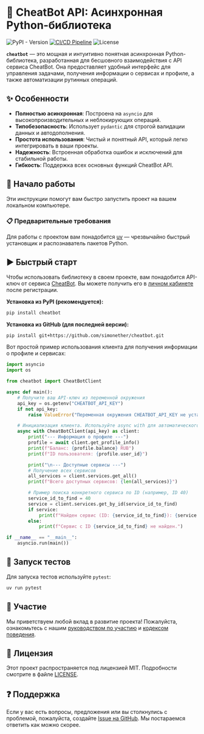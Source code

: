 # 🚀 CheatBot API: Асинхронная Python-библиотека

![PyPI - Version](https://img.shields.io/pypi/v/cheatbot)
[![CI/CD Pipeline](https://github.com/simonether/cheatbot/actions/workflows/ci.yml/badge.svg)](https://github.com/simonether/cheatbot/actions/workflows/ci.yml)
![License](https://img.shields.io/github/license/simonether/cheatbot)

**`cheatbot`** — это мощная и интуитивно понятная асинхронная Python-библиотека, разработанная для бесшовного взаимодействия с API сервиса CheatBot. Она предоставляет удобный интерфейс для управления задачами, получения информации о сервисах и профиле, а также автоматизации рутинных операций.

## ✨ Особенности

*   **Полностью асинхронная**: Построена на `asyncio` для высокопроизводительных и неблокирующих операций.
*   **Типобезопасность**: Использует `pydantic` для строгой валидации данных и автодополнения.
*   **Простота использования**: Чистый и понятный API, который легко интегрировать в ваши проекты.
*   **Надежность**: Встроенная обработка ошибок и исключений для стабильной работы.
*   **Гибкость**: Поддержка всех основных функций CheatBot API.

## 🚀 Начало работы

Эти инструкции помогут вам быстро запустить проект на вашем локальном компьютере.

### 📋 Предварительные требования

Для работы с проектом вам понадобится [uv](https://github.com/astral-sh/uv) — чрезвычайно быстрый установщик и распознаватель пакетов Python.



## ▶️ Быстрый старт

Чтобы использовать библиотеку в своем проекте, вам понадобится API-ключ от сервиса [CheatBot](https://cheatbot.ru/). Вы можете получить его в [личном кабинете](https://cheatbot.ru/lk/settings) после регистрации.

**Установка из PyPI (рекомендуется):**

```bash
pip install cheatbot
```

**Установка из GitHub (для последней версии):**

```bash
pip install git+https://github.com/simonether/cheatbot.git
```

Вот простой пример использования клиента для получения информации о профиле и сервисах:

```python
import asyncio
import os

from cheatbot import CheatBotClient

async def main():
    # Получите ваш API-ключ из переменной окружения
    api_key = os.getenv("CHEATBOT_API_KEY")
    if not api_key:
        raise ValueError("Переменная окружения CHEATBOT_API_KEY не установлена.")

    # Инициализация клиента. Используйте async with для автоматического закрытия сессии.
    async with CheatBotClient(api_key) as client:
        print("--- Информация о профиле ---")
        profile = await client.get_profile_info()
        print(f"Баланс: {profile.balance} RUB")
        print(f"ID пользователя: {profile.user_id}")

        print("\n--- Доступные сервисы ---")
        # Получение всех сервисов
        all_services = client.services.get_all()
        print(f"Всего доступных сервисов: {len(all_services)}")

        # Пример поиска конкретного сервиса по ID (например, ID 40)
        service_id_to_find = 40
        service = client.services.get_by_id(service_id_to_find)
        if service:
            print(f"Найден сервис (ID: {service_id_to_find}): {service.name} (Категория: {service.category_name})")
        else:
            print(f"Сервис с ID {service_id_to_find} не найден.")

if __name__ == "__main__":
    asyncio.run(main())
```

## 🧪 Запуск тестов

Для запуска тестов используйте `pytest`:

```bash
uv run pytest
```

## 🤝 Участие

Мы приветствуем любой вклад в развитие проекта! Пожалуйста, ознакомьтесь с нашим [руководством по участию](CONTRIBUTING.md) и [кодексом поведения](CODE_OF_CONDUCT.md).

## 📄 Лицензия

Этот проект распространяется под лицензией MIT. Подробности смотрите в файле [LICENSE](LICENSE).

## ❓ Поддержка

Если у вас есть вопросы, предложения или вы столкнулись с проблемой, пожалуйста, создайте [Issue на GitHub](https://github.com/simonether/cheatbot/issues). Мы постараемся ответить как можно скорее.
